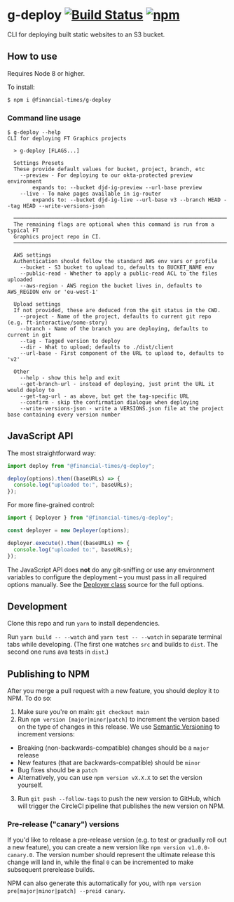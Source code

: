 # g-deploy [![Build Status][circle-image]][circle-url] [![npm](https://img.shields.io/npm/v/@financial-times/g-deploy.svg)](https://npmjs.com/package/@financial-times/g-deploy)

CLI for deploying built static websites to an S3 bucket.

## How to use

Requires Node 8 or higher.

To install:

```bash
$ npm i @financial-times/g-deploy
```

### Command line usage

```
$ g-deploy --help
CLI for deploying FT Graphics projects

  > g-deploy [FLAGS...]

  Settings Presets
  These provide default values for bucket, project, branch, etc
    --preview - For deploying to our okta-protected preview environment
        expands to: --bucket djd-ig-preview --url-base preview
    --live - To make pages available in ig-router
        expands to: --bucket djd-ig-live --url-base v3 --branch HEAD --tag HEAD --write-versions-json

  ────────────────────────────────────────────────────────────────────
  The remaining flags are optional when this command is run from a typical FT
  Graphics project repo in CI.
  ────────────────────────────────────────────────────────────────────

  AWS settings
  Authentication should follow the standard AWS env vars or profile
    --bucket - S3 bucket to upload to, defaults to BUCKET_NAME env
    --public-read - Whether to apply a public-read ACL to the files uploaded
    --aws-region - AWS region the bucket lives in, defaults to AWS_REGION env or 'eu-west-1'

  Upload settings
  If not provided, these are deduced from the git status in the CWD.
    --project - Name of the project, defaults to current git repo (e.g. ft-interactive/some-story)
    --branch - Name of the branch you are deploying, defaults to current in git
    --tag - Tagged version to deploy
    --dir - What to upload; defaults to ./dist/client
    --url-base - First component of the URL to upload to, defaults to 'v2'

  Other
    --help - show this help and exit
    --get-branch-url - instead of deploying, just print the URL it would deploy to
    --get-tag-url - as above, but get the tag-specific URL
    --confirm - skip the confirmation dialogue when deploying
    --write-versions-json - write a VERSIONS.json file at the project base containing every version number
```

## JavaScript API

The most straightforward way:

```js
import deploy from "@financial-times/g-deploy";

deploy(options).then((baseURLs) => {
  console.log("uploaded to:", baseURLs);
});
```

For more fine-grained control:

```js
import { Deployer } from "@financial-times/g-deploy";

const deployer = new Deployer(options);

deployer.execute().then((baseURLs) => {
  console.log("uploaded to:", baseURLs);
});
```

The JavaScript API does **not** do any git-sniffing or use any environment variables to configure the deployment – you must pass in all required options manually. See the [Deployer class](./src/Deployer.js) source for the full options.

## Development

Clone this repo and run `yarn` to install dependencies.

Run `yarn build -- --watch` and `yarn test -- --watch` in separate terminal tabs while developing. (The first one watches `src` and builds to `dist`. The second one runs ava tests in `dist`.)

## Publishing to NPM

After you merge a pull request with a new feature, you should deploy it to NPM. To do so:

1. Make sure you're on main: `git checkout main`
2. Run `npm version [major|minor|patch]` to increment the version based on the type of changes in this release. We use [Semantic Versioning](https://semver.org/) to increment versions:

- Breaking (non-backwards-compatible) changes should be a `major` release
- New features (that are backwards-compatible) should be `minor`
- Bug fixes should be a `patch`
- Alternatively, you can use `npm version vX.X.X` to set the version yourself.

3. Run `git push --follow-tags` to push the new version to GitHub, which will trigger the CircleCI pipeline that publishes the new version on NPM.

### Pre-release ("canary") versions

If you'd like to release a pre-release version (e.g. to test or gradually roll out a new feature), you can create a new version like `npm version v1.0.0-canary.0`. The version number should represent the ultimate release this change will land in, while the final `0` can be incremented to make subsequent prerelease builds.

NPM can also generate this automatically for you, with `npm version pre[major|minor|patch] --preid canary`.

<!-- badge URLs -->

[circle-url]: https://circleci.com/gh/ft-interactive/g-deploy
[circle-image]: https://circleci.com/gh/ft-interactive/g-deploy.svg?style=svg
